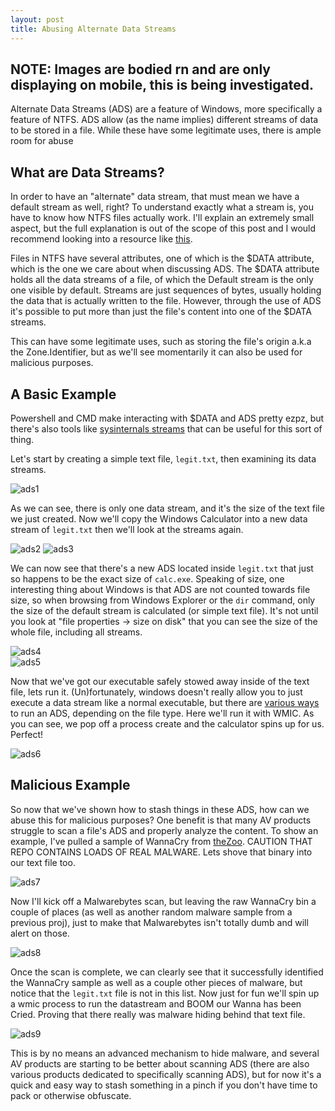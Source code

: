 ```yaml
---
layout: post
title: Abusing Alternate Data Streams
---
```


## NOTE: Images are bodied rn and are only displaying on mobile, this is being investigated.

Alternate Data Streams (ADS) are a feature of Windows, more specifically a feature of NTFS. ADS allow (as the name implies) different streams of data to be stored in a file. While these have some legitimate uses, there is ample room for abuse

## What are Data Streams?  
In order to have an "alternate" data stream, that must mean we have a default stream as well, right? To understand exactly what a stream is, you have to know how NTFS files actually work. I'll explain an extremely small aspect, but the full explanation is out of the scope of this post and I would recommend looking into a resource like [this](https://thestarman.pcministry.com/asm/mbr/IntNTFSfs.htm).  

Files in NTFS have several attributes, one of which is the $DATA attribute, which is the one we care about when discussing ADS. The $DATA attribute holds all the data streams of a file, of which the Default stream is the only one visible by default. Streams are just sequences of bytes, usually holding the data that is actually written to the file. However, through the use of ADS it's possible to put more than just the file's content into one of the $DATA streams.  

This can have some legitimate uses, such as storing the file's origin a.k.a the Zone.Identifier, but as we'll see momentarily it can also be used for malicious purposes.  

## A Basic Example  
Powershell and CMD make interacting with $DATA and ADS pretty ezpz, but there's also tools like [sysinternals streams](https://docs.microsoft.com/en-us/sysinternals/downloads/streams) that can be useful for this sort of thing.  

Let's start by creating a simple text file, `legit.txt`, then examining its data streams.

![ads1](https://degenerat3sec.world/images/ads-1.png) 

As we can see, there is only one data stream, and it's the size of the text file we just created. Now we'll copy the Windows Calculator into a new data stream of `legit.txt` then we'll look at the streams again.

![ads2](https://degenerat3sec.world/images/ads-2.png) 
![ads3](https://degenerat3sec.world/images/ads-3.png)

We can now see that there's a new ADS located inside `legit.txt` that just so happens to be the exact size of `calc.exe`. Speaking of size, one interesting thing about Windows is that ADS are not counted towards file size, so when browsing from Windows Explorer or the `dir` command, only the size of the default stream is calculated (or simple text file). It's not until you look at "file properties -> size on disk" that you can see the size of the whole file, including all streams.

![ads4](https://degenerat3sec.world/images/ads-4.png)  
![ads5](https://degenerat3sec.world/images/ads-5.png)

Now that we've got our executable safely stowed away inside of the text file, lets run it. (Un)fortunately, windows doesn't really allow you to just execute a data stream like a normal executable, but there are [various ways](https://gist.github.com/api0cradle/cdd2d0d0ec9abb686f0e89306e277b8f) to run an ADS, depending on the file type. Here we'll run it with WMIC. As you can see, we pop off a process create and the calculator spins up for us. Perfect!

![ads6](https://degenerat3sec.world/images/ads-6.png)

## Malicious Example 
So now that we've shown how to stash things in these ADS, how can we abuse this for malicious purposes? One benefit is that many AV products struggle to scan a file's ADS and properly analyze the content. To show an example, I've pulled a sample of WannaCry from [theZoo](https://github.com/ytisf/theZoo). CAUTION THAT REPO CONTAINS LOADS OF REAL MALWARE. Lets shove that binary into our text file too. 

![ads7](https://degenerat3sec.world/images/ads-7.png)

Now I'll kick off a Malwarebytes scan, but leaving the raw WannaCry bin a couple of places (as well as another random malware sample from a previous proj), just to make that Malwarebytes isn't totally dumb and will alert on those. 

![ads8](https://degenerat3sec.world/images/ads-8.png)

Once the scan is complete, we can clearly see that it successfully identified the WannaCry sample as well as a couple other pieces of malware, but notice that the `legit.txt` file is not in this list. Now just for fun we'll spin up a wmic process to run the datastream and BOOM our Wanna has been Cried. Proving that there really was malware hiding behind that text file.  

![ads9](https://degenerat3sec.world/images/ads-9.png)

This is by no means an advanced mechanism to hide malware, and several AV products are starting to be better about scanning ADS (there are also various products dedicated to specifically scanning ADS), but for now it's a quick and easy way to stash something in a pinch if you don't have time to pack or otherwise obfuscate.